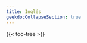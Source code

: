 ```yaml
---
title: Inglés
geekdocCollapseSection: true
---
```


<!-- spellchecker-disable -->

{{< toc-tree >}}

<!-- spellchecker-enable -->